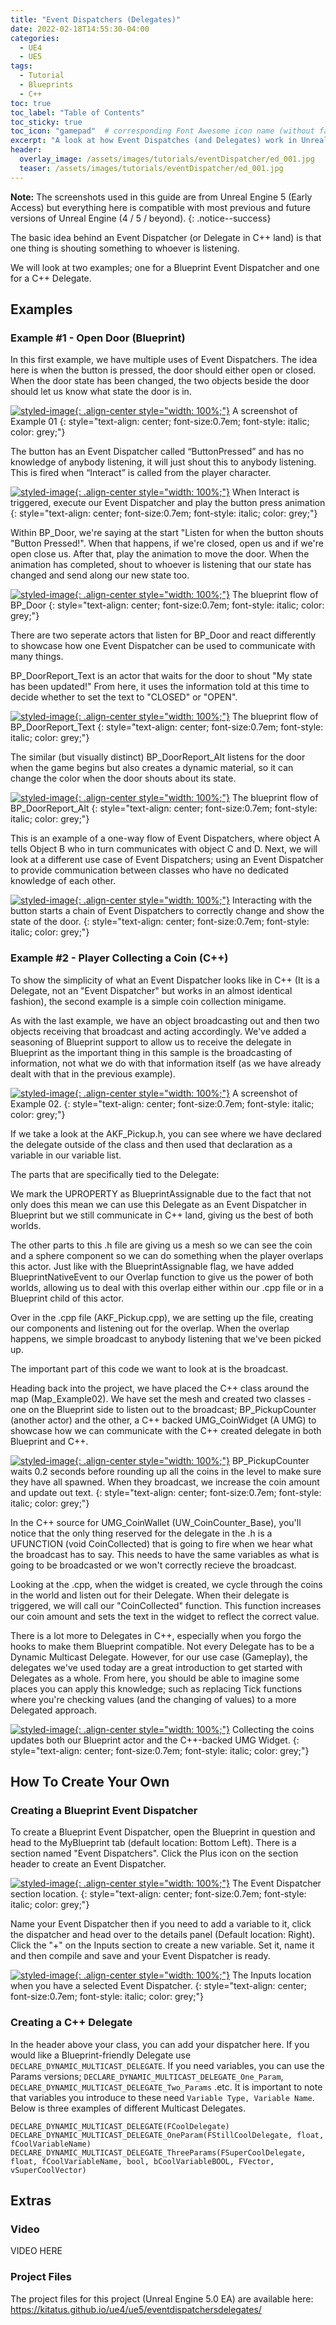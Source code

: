 ```yaml
---
title: "Event Dispatchers (Delegates)"
date: 2022-02-18T14:55:30-04:00
categories:
  - UE4
  - UE5
tags:
  - Tutorial
  - Blueprints
  - C++
toc: true
toc_label: "Table of Contents"
toc_sticky: true
toc_icon: "gamepad"  # corresponding Font Awesome icon name (without fa prefix)
excerpt: "A look at how Event Dispatches (and Delegates) work in Unreal Engine and how you can use them to handle communication between multiple actors."
header:
  overlay_image: /assets/images/tutorials/eventDispatcher/ed_001.jpg
  teaser: /assets/images/tutorials/eventDispatcher/ed_001.jpg
---
```


**Note:** The screenshots used in this guide are from Unreal Engine 5 (Early Access) but everything here is compatible with most previous and future versions of Unreal Engine (4 / 5 / beyond).
{: .notice--success}

The basic idea behind an Event Dispatcher (or Delegate in C++ land) is that one thing is shouting something to whoever is listening. 

We will look at two examples; one for a Blueprint Event Dispatcher and one for a C++ Delegate.

## Examples
### Example #1 - Open Door (Blueprint)
In this first example, we have multiple uses of Event Dispatchers. The idea here is when the button is pressed, the door should either open or closed. When the door state has been changed, the two objects beside the door should let us know what state the door is in.

[![styled-image](/assets/images/tutorials/eventDispatcher/ed_001.jpg "A screenshot of Example 01"){: .align-center style="width: 100%;"}](/assets/images/tutorials/eventDispatcher/ed_001.jpg)
A screenshot of Example 01
{: style="text-align: center; font-size:0.7em; font-style: italic; color: grey;"}

The button has an Event Dispatcher called “ButtonPressed” and has no knowledge of anybody listening, it will just shout this to anybody listening. This is fired when “Interact” is called from the player character.

[![styled-image](/assets/images/tutorials/eventDispatcher/ed_002.jpg "When Interact is triggered, execute our Event Dispatcher and play the button press animation"){: .align-center style="width: 100%;"}](/assets/images/tutorials/eventDispatcher/ed_002.jpg)
When Interact is triggered, execute our Event Dispatcher and play the button press animation
{: style="text-align: center; font-size:0.7em; font-style: italic; color: grey;"}

Within BP_Door, we're saying at the start "Listen for when the button shouts "Button Pressed!". When that happens, if we're closed, open us and if we're open close us. After that, play the animation to move the door. When the animation has completed, shout to whoever is listening that our state has changed and send along our new state too.

[![styled-image](/assets/images/tutorials/eventDispatcher/ed_003.jpg "The blueprint flow of BP_Door"){: .align-center style="width: 100%;"}](/assets/images/tutorials/eventDispatcher/ed_003.jpg)
The blueprint flow of BP_Door
{: style="text-align: center; font-size:0.7em; font-style: italic; color: grey;"}

There are two seperate actors that listen for BP_Door and react differently to showcase how one Event Dispatcher can be used to communicate with many things. 

BP_DoorReport_Text is an actor that waits for the door to shout "My state has been updated!" From here, it uses the information told at this time to decide whether to set the text to "CLOSED" or "OPEN".

[![styled-image](/assets/images/tutorials/eventDispatcher/ed_004.jpg "The blueprint flow of BP_DoorReport_Text"){: .align-center style="width: 100%;"}](/assets/images/tutorials/eventDispatcher/ed_004.jpg)
The blueprint flow of BP_DoorReport_Text
{: style="text-align: center; font-size:0.7em; font-style: italic; color: grey;"}

The similar (but visually distinct) BP_DoorReport_Alt listens for the door when the game begins but also creates a dynamic material, so it can change the color when the door shouts about its state. 

[![styled-image](/assets/images/tutorials/eventDispatcher/ed_005.jpg "The blueprint flow of BP_DoorReport_Alt"){: .align-center style="width: 100%;"}](/assets/images/tutorials/eventDispatcher/ed_005.jpg)
The blueprint flow of BP_DoorReport_Alt
{: style="text-align: center; font-size:0.7em; font-style: italic; color: grey;"}

This is an example of a one-way flow of Event Dispatchers, where object A tells Object B who in turn communicates with object C and D. Next, we will look at a different use case of Event Dispatchers; using an Event Dispatcher to provide communication between classes who have no dedicated knowledge of each other.

[![styled-image](/assets/images/tutorials/eventDispatcher/ed_006.jpg "Interacting with the button starts a chain of Event Dispatchers to correctly change and show the state of the door"){: .align-center style="width: 100%;"}](/assets/images/tutorials/eventDispatcher/ed_006.jpg)
Interacting with the button starts a chain of Event Dispatchers to correctly change and show the state of the door.
{: style="text-align: center; font-size:0.7em; font-style: italic; color: grey;"}

### Example #2 - Player Collecting a Coin (C++)
To show the simplicity of what an Event Dispatcher looks like in C++ (It is a Delegate, not an "Event Dispatcher" but works in an almost identical fashion), the second example is a simple coin collection minigame. 

As with the last example, we have an object broadcasting out and then two objects receiving that broadcast and acting accordingly. We've added a seasoning of Blueprint support to allow us to receive the delegate in Blueprint as the important thing in this sample is the broadcasting of information, not what we do with that information itself (as we have already dealt with that in the previous example).

[![styled-image](/assets/images/tutorials/eventDispatcher/ed_007.jpg "A screenshot of Example 02"){: .align-center style="width: 100%;"}](/assets/images/tutorials/eventDispatcher/ed_007.jpg)
A screenshot of Example 02.
{: style="text-align: center; font-size:0.7em; font-style: italic; color: grey;"}

If we take a look at the AKF_Pickup.h, you can see where we have declared the delegate outside of the class and then used that declaration as a variable in our variable list.

<script src="https://gist.github.com/KITATUS/24e5387fc95eb1d304307cc7c6369b74.js"></script>

The parts that are specifically tied to the Delegate:

<script src="https://gist.github.com/KITATUS/12b271322cab2c1f73af5b9486426a95.js"></script>

We mark the UPROPERTY as BlueprintAssignable due to the fact that not only does this mean we can use this Delegate as an Event Dispatcher in Blueprint but we still communicate in C++ land, giving us the best of both worlds.

The other parts to this .h file are giving us a mesh so we can see the coin and a sphere component so we can do something when the player overlaps this actor. Just like with the BlueprintAssignable flag, we have added BlueprintNativeEvent to our Overlap function to give us the power of both worlds, allowing us to deal with this overlap either within our .cpp file or in a Blueprint child of this actor.

Over in the .cpp file (AKF_Pickup.cpp), we are setting up the file, creating our components and listening out for the overlap. When the overlap happens, we simple broadcast to anybody listening that we've been picked up.

<script src="https://gist.github.com/KITATUS/1a07dd72021406934392f6e063d05109.js"></script>

The important part of this code we want to look at is the broadcast. 

<script src="https://gist.github.com/KITATUS/6119f638ba2962e22a2f0564959a5207.js"></script>

Heading back into the project, we have placed the C++ class around the map (Map_Example02). We have set the mesh and created two classes - one on the Blueprint side to listen out to the broadcast; BP_PickupCounter (another actor) and the other, a C++ backed UMG_CoinWidget (A UMG) to showcase how we can communicate with the C++ created delegate in both Blueprint and C++. 

[![styled-image](/assets/images/tutorials/eventDispatcher/ed_008.jpg "BP_PickupCounter waits 0.2 seconds before rounding up all the coins in the level to make sure they have all spawned. When they broadcast, we increase the coin amount and update out text"){: .align-center style="width: 100%;"}](/assets/images/tutorials/eventDispatcher/ed_008.jpg)
BP_PickupCounter waits 0.2 seconds before rounding up all the coins in the level to make sure they have all spawned. When they broadcast, we increase the coin amount and update out text.
{: style="text-align: center; font-size:0.7em; font-style: italic; color: grey;"}

In the C++ source for UMG_CoinWallet (UW_CoinCounter_Base), you'll notice that the only thing reserved for the delegate in the .h is a UFUNCTION (void CoinCollected) that is going to fire when we hear what the broadcast has to say. This needs to have the same variables as what is going to be broadcasted or we won't correctly recieve the broadcast.

<script src="https://gist.github.com/KITATUS/d1b19d5ab7b3016f62e0234c422565b3.js"></script>

Looking at the .cpp, when the widget is created, we cycle through the coins in the world and listen out for their Delegate. When their delegate is triggered, we will call our "CoinCollected" function. This function increases our coin amount and sets the text in the widget to reflect the correct value.

<script src="https://gist.github.com/KITATUS/a98a1168a08a29da057479fa77a1d3b6.js"></script>

There is a lot more to Delegates in C++, especially when you forgo the hooks to make them Blueprint compatible. Not every Delegate has to be a Dynamic Multicast Delegate. However, for our use case (Gameplay), the delegates we've used today are a great introduction to get started with Delegates as a whole. From here, you should be able to imagine some places you can apply this knowledge; such as replacing Tick functions where you're checking values (and the changing of values) to a more Delegated approach.

[![styled-image](/assets/images/tutorials/eventDispatcher/ed_010.jpg "Collecting the coins updates both our Blueprint actor and the C++-backed UMG Widget"){: .align-center style="width: 100%;"}](/assets/images/tutorials/eventDispatcher/ed_010.jpg)
Collecting the coins updates both our Blueprint actor and the C++-backed UMG Widget.
{: style="text-align: center; font-size:0.7em; font-style: italic; color: grey;"}

## How To Create Your Own
### Creating a Blueprint Event Dispatcher
To create a Blueprint Event Dispatcher, open the Blueprint in question and head to the MyBlueprint tab (default location: Bottom Left). There is a section named "Event Dispatchers". Click the Plus icon on the section header to create an Event Dispatcher.

[![styled-image](/assets/images/tutorials/eventDispatcher/ed_011.jpg "The Event Dispatcher section location"){: .align-center style="width: 100%;"}](/assets/images/tutorials/eventDispatcher/ed_011.jpg)
The Event Dispatcher section location.
{: style="text-align: center; font-size:0.7em; font-style: italic; color: grey;"}

Name your Event Dispatcher then if you need to add a variable to it, click the dispatcher and head over to the details panel (Default location: Right). Click the "+" on the Inputs section to create a new variable. Set it, name it and then compile and save and your Event Dispatcher is ready.

[![styled-image](/assets/images/tutorials/eventDispatcher/ed_012.jpg "The Inputs location when you have a selected Event Dispatcher"){: .align-center style="width: 100%;"}](/assets/images/tutorials/eventDispatcher/ed_012.jpg)
The Inputs location when you have a selected Event Dispatcher.
{: style="text-align: center; font-size:0.7em; font-style: italic; color: grey;"}

### Creating a C++ Delegate
In the header above your class, you can add your dispatcher here. If you would like a Blueprint-friendly Delegate use ``` DECLARE_DYNAMIC_MULTICAST_DELEGATE ```. If you need variables, you can use the Params versions; ```DECLARE_DYNAMIC_MULTICAST_DELEGATE_One_Param```, ```DECLARE_DYNAMIC_MULTICAST_DELEGATE_Two_Params``` .etc. It is important to note that variables you introduce to these need ```Variable Type, Variable Name```. Below is three examples of different Multicast Delegates.

```DECLARE_DYNAMIC_MULTICAST_DELEGATE(FCoolDelegate)```
```DECLARE_DYNAMIC_MULTICAST_DELEGATE_OneParam(FStillCoolDelegate, float, fCoolVariableName)```
```DECLARE_DYNAMIC_MULTICAST_DELEGATE_ThreeParams(FSuperCoolDelegate, float, fCoolVariableName, bool, bCoolVariableBOOL, FVector, vSuperCoolVector)```

## Extras
### Video
VIDEO HERE

### Project Files
The project files for this project (Unreal Engine 5.0 EA) are available here: https://kitatus.github.io/ue4/ue5/eventdispatchersdelegates/